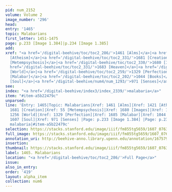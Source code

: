 ```yaml
---
pid: num_2152
volume: Volume 2
image_number: '296'
head:
entry: '1465'
topic: Malabarians
first_letter: 1451-1475
page: p.233 [Image 1.384]|p.234 [Image 1.385]
add:
xref: "<a href='/digital-beehive/toc/toc2_286/'>1461 [Alms]</a>|<a href='/digital-beehive/toc/toc2_278/'>1421
  [Atheism]</a>|<a href='/digital-beehive/toc/toc2_331/'>1681 [Creation]</a>|<a href='/digital-beehive/num1/num_0055/'>55
  [Metempsychosis]</a>|<a href='/digital-beehive/toc/toc2_330/'>1680 [Images]</a>|<a
  href='/digital-beehive/toc/toc2_331/'>1683 [Heaven]</a>|<a href='/digital-beehive/toc/toc2_245/'>1256
  [World]</a>|<a href='/digital-beehive/toc/toc2_259/'>1329 [Perfection]</a>|<a href='/digital-beehive/toc/toc2_331/'>1685
  [Malabar]</a>|<a href='/digital-beehive/toc/toc2_202/'>1044 [Books]</a>|<a href='/digital-beehive/toc/toc2_316/'>1607
  [Soul]</a>|<a href='/digital-beehive/num4/num_1293/'>971 [Senses]</a>"
see:
index: "<a href='/digital-beehive/index3/index_2339/'>malabaria</a>"
item: "#item-a5b22479c"
unparsed:
line: 'Entry: 1465|Topic: Malabarians|Xref: 1461 [Alms]|Xref: 1421 [Atheism]|Xref:
  1681 [Creation]|Xref: 55 [Metempsychosis]|Xref: 1680 [Images]|Xref: 1683 [Heaven]|Xref:
  1256 [World]|Xref: 1329 [Perfection]|Xref: 1685 [Malabar]|Xref: 1044 [Books]|Xref:
  1607 [Soul]|Xref: 971 [Senses] |Page: p.233 [Image 1.384] |Page: p.234 [Image 1.385]|Index:
  malabaria|#item-a5b22479c'
selection: https://stacks.stanford.edu/image/iiif/fm855tg5659/1607_0763/896,3842,2844,1125/full/0/default.jpg
full_image: https://stacks.stanford.edu/image/iiif/fm855tg5659/1607_0763/full/full/0/default.jpg
annotation_uri: http://beehive-anno.library.upenn.edu/annotation/1675796032659
insertion:
thumbnail: https://stacks.stanford.edu/image/iiif/fm855tg5659/1607_0763/896,3842,600,180/250,/0/default.jpg
label: 1465. Malabarians
location: "<a href='/digital-beehive/toc/toc2_286/'>Full Page</a>"
issue:
also_in_entry:
order: '419'
layout: alpha_item
collection: num6
---
```


